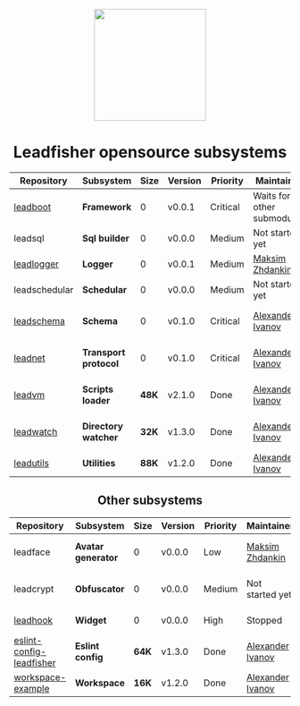 <p align="center">
<image src="/profile/logo.svg" height="200px" />
</p>

<h1 align="center"> Leadfisher opensource subsystems </h1>

| Repository                   | Subsystem              | Size    | Version | Priority | Maintainer                     | Comments                          |
| ---------------------------- | ---------------------- | ------- | ------- | -------- | ------------------------------ | --------------------------------- |
| [leadboot][leadboot:git]     | **Framework**          | 0       | v0.0.1  | Critical | Waits for other submodules     | The Main gate                     |
| leadsql                      | **Sql builder**        | 0       | v0.0.0  | Medium   | Not started yet                | Sql safe builder                  |
| [leadlogger][leadlogger:git] | **Logger**             | 0       | v0.0.1  | Medium   | [Maksim Zhdankin][maksim]      | Console & File logger             |
| leadschedular                | **Schedular**          | 0       | v0.0.0  | Medium   | Not started yet                | Task schedular                    |
| [leadschema][leadschema:git] | **Schema**             | 0       | v0.1.0  | Critical | [Alexander Ivanov][sashapop10] | Contract definition language      |
| [leadnet][leadnet:git]       | **Transport protocol** | 0       | v0.1.0  | Critical | [Alexander Ivanov][sashapop10] | Transport communication protocol  |
| [leadvm][leadvm:git]         | **Scripts loader**     | **48K** | v2.1.0  | Done     | [Alexander Ivanov][sashapop10] | V8 scripts isolation and loader   |
| [leadwatch][leadwatch:git]   | **Directory watcher**  | **32K** | v1.3.0  | Done     | [Alexander Ivanov][sashapop10] | Directory & files updates watcher |
| [leadutils][leadutils:git]   | **Utilities**          | **88K** | v1.2.0  | Done     | [Alexander Ivanov][sashapop10] | Common Library                    |

<h2 align="center"> Other subsystems </h2>

| Repository                             | Subsystem            | Size    | Version | Priority | Maintainer                     | Comments                         |
| -------------------------------------- | -------------------- | ------- | ------- | -------- | ------------------------------ | -------------------------------- |
| leadface                               | **Avatar generator** | 0       | v0.0.0  | Low      | [Maksim Zhdankin][maksim]      | Unique svg avatar generator      |
| leadcrypt                              | **Obfuscator**       | 0       | v0.0.0  | Medium   | Not started yet                | JavaScript expression obfuscator |
| [leadhook][leadhook:git]               | **Widget**           | 0       | v0.0.0  | High     | Stopped                        | Widget for websites              |
| [eslint-config-leadfisher][eslint:git] | **Eslint config**    | **64K** | v1.3.0  | Done     | [Alexander Ivanov][sashapop10] | Workspace eslint rules           |
| [workspace-example][workspace:git]     | **Workspace**        | **16K** | v1.2.0  | Done     | [Alexander Ivanov][sashapop10] | Workspace starter-kit            |

[sashapop10]: https://github.com/sashapop10
[maksim]: https://github.com/RedMoth-svg

<!-- [widget:git]: https://github.com/LeadFisherSolutions/widget -->

[leadvm:git]: https://github.com/LeadFisherSolutions/leadvm
[leadnet:git]: https://github.com/LeadFisherSolutions/leadnet
[leadhook:git]: https://github.com/LeadFisherSolutions/leadhook
[leadboot:git]: https://github.com/LeadFisherSolutions/leadboot
[leadwatch:git]: https://github.com/LeadFisherSolutions/leadwatch
[leadutils:git]: https://github.com/LeadFisherSolutions/leadutils
[leadlogger:git]: https://github.com/LeadFisherSolutions/leadlogger
[leadschema:git]: https://github.com/LeadFisherSolutions/leadschema
[workspace:git]: https://github.com/LeadFisherSolutions/workspace-example
[eslint:git]: https://github.com/LeadFisherSolutions/eslint-config-leadfisher
